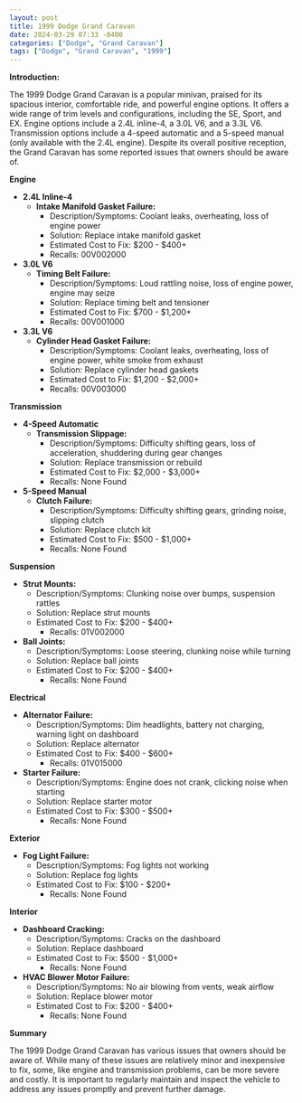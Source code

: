 ```yaml
---
layout: post
title: 1999 Dodge Grand Caravan
date: 2024-03-29 07:33 -0400
categories: ["Dodge", "Grand Caravan"]
tags: ["Dodge", "Grand Caravan", "1999"]
---
```

**Introduction:**

The 1999 Dodge Grand Caravan is a popular minivan, praised for its spacious interior, comfortable ride, and powerful engine options. It offers a wide range of trim levels and configurations, including the SE, Sport, and EX. Engine options include a 2.4L inline-4, a 3.0L V6, and a 3.3L V6. Transmission options include a 4-speed automatic and a 5-speed manual (only available with the 2.4L engine). Despite its overall positive reception, the Grand Caravan has some reported issues that owners should be aware of.

**Engine**

- **2.4L Inline-4**
    - **Intake Manifold Gasket Failure:**
        - Description/Symptoms: Coolant leaks, overheating, loss of engine power
        - Solution: Replace intake manifold gasket
        - Estimated Cost to Fix: $200 - $400+
        - Recalls: 00V002000
- **3.0L V6**
    - **Timing Belt Failure:**
        - Description/Symptoms: Loud rattling noise, loss of engine power, engine may seize
        - Solution: Replace timing belt and tensioner
        - Estimated Cost to Fix: $700 - $1,200+
        - Recalls: 00V001000
- **3.3L V6**
    - **Cylinder Head Gasket Failure:**
        - Description/Symptoms: Coolant leaks, overheating, loss of engine power, white smoke from exhaust
        - Solution: Replace cylinder head gaskets
        - Estimated Cost to Fix: $1,200 - $2,000+
        - Recalls: 00V003000

**Transmission**

- **4-Speed Automatic**
    - **Transmission Slippage:**
        - Description/Symptoms: Difficulty shifting gears, loss of acceleration, shuddering during gear changes
        - Solution: Replace transmission or rebuild
        - Estimated Cost to Fix: $2,000 - $3,000+
        - Recalls: None Found
- **5-Speed Manual**
    - **Clutch Failure:**
        - Description/Symptoms: Difficulty shifting gears, grinding noise, slipping clutch
        - Solution: Replace clutch kit
        - Estimated Cost to Fix: $500 - $1,000+
        - Recalls: None Found

**Suspension**

- **Strut Mounts:**
    - Description/Symptoms: Clunking noise over bumps, suspension rattles
    - Solution: Replace strut mounts
    - Estimated Cost to Fix: $200 - $400+
        - Recalls: 01V002000
- **Ball Joints:**
    - Description/Symptoms: Loose steering, clunking noise while turning
    - Solution: Replace ball joints
    - Estimated Cost to Fix: $200 - $400+
        - Recalls: None Found

**Electrical**

- **Alternator Failure:**
    - Description/Symptoms: Dim headlights, battery not charging, warning light on dashboard
    - Solution: Replace alternator
    - Estimated Cost to Fix: $400 - $600+
        - Recalls: 01V015000
- **Starter Failure:**
    - Description/Symptoms: Engine does not crank, clicking noise when starting
    - Solution: Replace starter motor
    - Estimated Cost to Fix: $300 - $500+
        - Recalls: None Found

**Exterior**

- **Fog Light Failure:**
    - Description/Symptoms: Fog lights not working
    - Solution: Replace fog lights
    - Estimated Cost to Fix: $100 - $200+
        - Recalls: None Found

**Interior**

- **Dashboard Cracking:**
    - Description/Symptoms: Cracks on the dashboard
    - Solution: Replace dashboard
    - Estimated Cost to Fix: $500 - $1,000+
        - Recalls: None Found
- **HVAC Blower Motor Failure:**
    - Description/Symptoms: No air blowing from vents, weak airflow
    - Solution: Replace blower motor
    - Estimated Cost to Fix: $200 - $400+
        - Recalls: None Found

**Summary**

The 1999 Dodge Grand Caravan has various issues that owners should be aware of. While many of these issues are relatively minor and inexpensive to fix, some, like engine and transmission problems, can be more severe and costly. It is important to regularly maintain and inspect the vehicle to address any issues promptly and prevent further damage.
